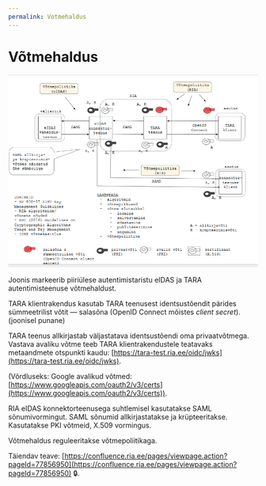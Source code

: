 ```yaml
---
permalink: Votmehaldus
---
```


# Võtmehaldus

<img src='img/VOTMEHALDUS.PNG' style='width: 600px;'>

Joonis markeerib piiriülese autentimistaristu eIDAS ja TARA autentimisteenuse võtmehaldust.

TARA klientrakendus kasutab TARA teenusest identsustõendit pärides sümmeetrilist võtit &mdash; salasõna (OpenID Connect mõistes _client secret_). (joonisel punane)

TARA teenus allkirjastab väljastatava identsustõendi oma privaatvõtmega. Vastava avaliku võtme teeb TARA klientrakendustele teatavaks metaandmete otspunkti kaudu: [https://tara-test.ria.ee/oidc/jwks](https://tara-test.ria.ee/oidc/jwks).

(Võrdluseks: Google avalikud võtmed: [https://www.googleapis.com/oauth2/v3/certs](https://www.googleapis.com/oauth2/v3/certs)).

RIA eIDAS konnektorteenusega suhtlemisel kasutatakse SAML sõnumivormingut. SAML sõnumid allkirjastatakse ja krüpteeritakse. Kasutatakse PKI võtmeid, X.509 vormingus.

Võtmehaldus reguleeritakse võtmepoliitikaga.

Täiendav teave: [https://confluence.ria.ee/pages/viewpage.action?pageId=77856950](https://confluence.ria.ee/pages/viewpage.action?pageId=77856950) &#128274;.
